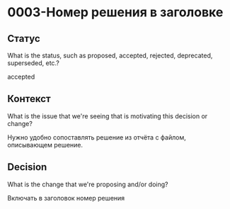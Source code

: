 # 0003-Номер решения в заголовке

## Статус

What is the status, such as proposed, accepted, rejected, deprecated, superseded, etc.?

accepted

## Контекст

What is the issue that we're seeing that is motivating this decision or change?

Нужно удобно сопоставлять решение из отчёта с файлом, описывающем решение.

## Decision

What is the change that we're proposing and/or doing?

Включать в заголовок номер решения